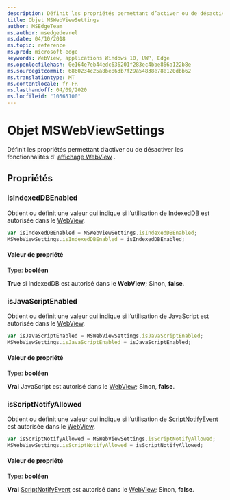 ```yaml
---
description: Définit les propriétés permettant d’activer ou de désactiver les fonctionnalités d’affichage WebView
title: Objet MSWebViewSettings
author: MSEdgeTeam
ms.author: msedgedevrel
ms.date: 04/10/2018
ms.topic: reference
ms.prod: microsoft-edge
keywords: WebView, applications Windows 10, UWP, Edge
ms.openlocfilehash: 0e164e7eb44edc636201f283ec4bbe866a122b8e
ms.sourcegitcommit: 6860234c25a8be863b7f29a54838e78e120dbb62
ms.translationtype: MT
ms.contentlocale: fr-FR
ms.lasthandoff: 04/09/2020
ms.locfileid: "10565100"
---
```

# Objet MSWebViewSettings

Définit les propriétés permettant d’activer ou de désactiver les fonctionnalités d' [affichage WebView](../webview.md) .

## Propriétés

### isIndexedDBEnabled

Obtient ou définit une valeur qui indique si l’utilisation de IndexedDB est autorisée dans le [WebView](../webview.md).

```js
var isIndexedDBEnabled = MSWebViewSettings.isIndexedDBEnabled;
MSWebViewSettings.isIndexedDBEnabled = isIndexedDBEnabled;
```

#### Valeur de propriété
Type: **booléen**

**True** si IndexedDB est autorisé dans le **WebView**; Sinon, **false**. 

### isJavaScriptEnabled

Obtient ou définit une valeur qui indique si l’utilisation de JavaScript est autorisée dans le [WebView](../webview.md).

```js
var isJavaScriptEnabled = MSWebViewSettings.isJavaScriptEnabled;
MSWebViewSettings.isJavaScriptEnabled = isJavaScriptEnabled;
```

#### Valeur de propriété
Type: **booléen**

**Vrai** JavaScript est autorisé dans le [WebView](../webview.md); Sinon, **false**. 

### isScriptNotifyAllowed

Obtient ou définit une valeur qui indique si l’utilisation de [ScriptNotifyEvent](ScriptNotifyEvent.md) est autorisée dans le [WebView](../webview.md).

```js
var isScriptNotifyAllowed = MSWebViewSettings.isScriptNotifyAllowed;
MSWebViewSettings.isScriptNotifyAllowed = isScriptNotifyAllowed;
```

#### Valeur de propriété
Type: **booléen**

**Vrai** [ScriptNotifyEvent](ScriptNotifyEvent.md) est autorisé dans le [WebView](../webview.md); Sinon, **false**. 
